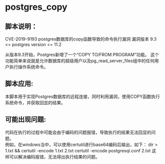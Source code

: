 # postgres_copy
## 脚本说明：
CVE-2019-9193 postgres数据库的copy函数导致的命令执行漏洞
漏洞版本 9.3 <= postgres version <= 11.2

从版本9.3开始，Postgres新增了一个“COPY TO/FROM PROGRAM”功能。
这个功能简单来说就是允许数据库的超级用户以及pg_read_server_files组中的任何用户执行操作系统命令。

## 脚本应用:
本脚本用于实现Postgres数据库的远程连接，同时利用漏洞，使用COPY函数执行系统命令，并获取回显的结果。

## 可能出现问题:
代码在执行的过程中可能会由于编码的问题报错，导致执行的结果无法回显的问题。  
例如，在windows当中，可以使用certutil进行base64编码后输出，如下：
dir > 1.txt && certutil -encode 1.txt 2.txt
certutil -encode postgresql.conf 2.txt
这样可以解决编码报错，无法得出执行结果的问题。
